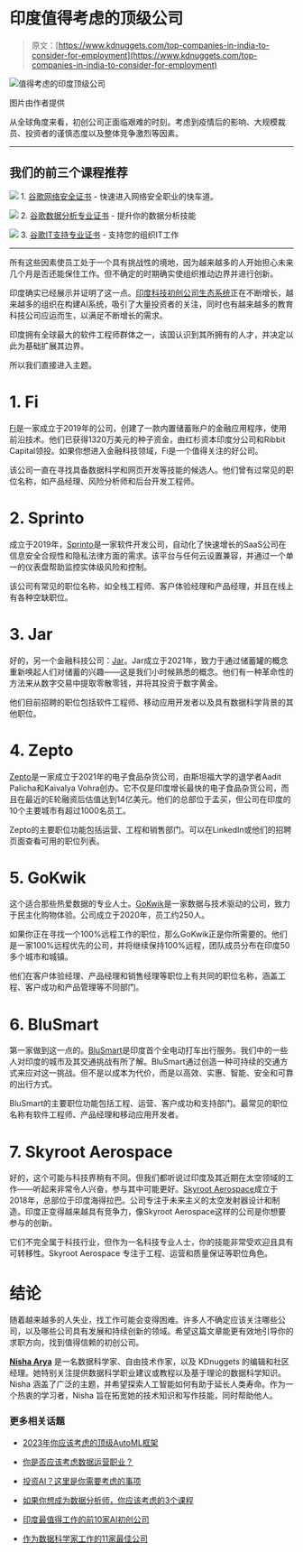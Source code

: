 # 印度值得考虑的顶级公司

> 原文：[https://www.kdnuggets.com/top-companies-in-india-to-consider-for-employment](https://www.kdnuggets.com/top-companies-in-india-to-consider-for-employment)

![值得考虑的印度顶级公司](../Images/fef00d6f287b87bb7aa1d599146f290a.png)

图片由作者提供

从全球角度来看，初创公司正面临艰难的时刻。考虑到疫情后的影响、大规模裁员、投资者的谨慎态度以及整体竞争激烈等因素。

* * *

## 我们的前三个课程推荐

![](../Images/0244c01ba9267c002ef39d4907e0b8fb.png) 1\. [谷歌网络安全证书](https://www.kdnuggets.com/google-cybersecurity) - 快速进入网络安全职业的快车道。

![](../Images/e225c49c3c91745821c8c0368bf04711.png) 2\. [谷歌数据分析专业证书](https://www.kdnuggets.com/google-data-analytics) - 提升你的数据分析技能

![](../Images/0244c01ba9267c002ef39d4907e0b8fb.png) 3\. [谷歌IT支持专业证书](https://www.kdnuggets.com/google-itsupport) - 支持您的组织IT工作

* * *

所有这些因素使员工处于一个具有挑战性的境地，因为越来越多的人开始担心未来几个月是否还能保住工作。但不确定的时期确实使组织推动边界并进行创新。

印度确实已经展示并证明了这一点。[印度科技初创公司生态系统](https://economictimes.indiatimes.com/tech/technology/deep-tech-vcs-up-india-focus-as-generative-ai-reshapes-tech/articleshow/99387963.cms?from=mdr)正在不断增长，越来越多的组织在构建AI系统，吸引了大量投资者的关注，同时也有越来越多的教育科技公司应运而生，以满足不断增长的需求。

印度拥有全球最大的软件工程师群体之一，该国认识到其所拥有的人才，并决定以此为基础扩展其边界。

所以我们直接进入主题。

# 1\. Fi

[Fi](https://fi.money/)是一家成立于2019年的公司，创建了一款内置储蓄账户的金融应用程序，使用前沿技术。他们已获得1320万美元的种子资金，由红杉资本印度分公司和Ribbit Capital领投。如果你想进入金融科技领域，Fi是一个值得关注的好公司。

该公司一直在寻找具备数据科学和网页开发等技能的候选人。他们曾有过常见的职位名称，如产品经理、风险分析师和后台开发工程师。

# 2\. Sprinto

成立于2019年，[Sprinto](https://sprinto.com/)是一家软件开发公司，自动化了快速增长的SaaS公司在信息安全合规性和隐私法律方面的需求。该平台与任何云设置兼容，并通过一个单一的仪表盘帮助监控实体级风险和控制。

该公司有常见的职位名称，如全栈工程师、客户体验经理和产品经理，并且在线上有各种空缺职位。

# 3\. Jar

好的，另一个金融科技公司：[Jar](https://www.myjar.app/)。Jar成立于2021年，致力于通过储蓄罐的概念重新唤起人们对储蓄的兴趣——这是我们小时候熟悉的概念。他们有一种革命性的方法来从数字交易中提取零散零钱，并将其投资于数字黄金。

他们目前招聘的职位包括软件工程师、移动应用开发者以及具有数据科学背景的其他职位。

# 4\. Zepto

[Zepto](https://www.zeptonow.com/)是一家成立于2021年的电子食品杂货公司，由斯坦福大学的退学者Aadit Palicha和Kaivalya Vohra创办。它不仅是印度增长最快的电子食品杂货公司，而且在最近的E轮融资后估值达到14亿美元。他们的总部位于孟买，但公司在印度的10个主要城市有超过1000名员工。

Zepto的主要职位功能包括运营、工程和销售部门。可以在LinkedIn或他们的招聘页面查看可用的职位列表。

# 5\. GoKwik

这个适合那些热爱数据的专业人士。[GoKwik](https://gokwik.co/)是一家数据与技术驱动的公司，致力于民主化购物体验。公司成立于2020年，员工约250人。

如果你正在寻找一个100%远程工作的职位，那么GoKwik正是你所需要的。他们是一家100%远程优先的公司，并将继续保持100%远程，团队成员分布在印度50多个城市和城镇。

他们在客户体验经理、产品经理和销售经理等职位上有共同的职位名称，涵盖工程、客户成功和产品管理等不同部门。

# 6\. BluSmart

第一家做到这一点的。[BluSmart](https://blu-smart.com/)是印度首个全电动打车出行服务。我们中的一些人对印度的城市及其交通挑战有所了解。BluSmart通过创造一种可持续的交通方式来应对这一挑战。但不是以成本为代价，而是以高效、实惠、智能、安全和可靠的出行方式。

BluSmart的主要职位功能包括工程、运营、客户成功和支持部门。最常见的职位名称有软件工程师、产品经理和移动应用开发者。

# 7\. Skyroot Aerospace

好的，这个可能与科技界稍有不同。但我们都听说过印度及其近期在太空领域的工作——听起来非常令人兴奋，参与其中可能更好。[Skyroot Aerospace](https://skyroot.in/)成立于2018年，总部位于印度海得拉巴。公司专注于未来主义的太空发射器设计和制造。印度正变得越来越具有竞争力，像Skyroot Aerospace这样的公司是你想要参与的创新。

它们不完全属于科技行业，但作为一名科技专业人士，你的技能非常受欢迎且具有可转移性。Skyroot Aerospace 专注于工程、运营和质量保证等职位角色。

# 结论

随着越来越多的人失业，找工作可能会变得困难。许多人不确定应该关注哪些公司，以及哪些公司具有发展和持续创新的领域。希望这篇文章能更有效地引导你的求职方向，找到值得信赖的初创公司。

[](https://www.linkedin.com/in/nisha-arya-ahmed/)****[Nisha Arya](https://www.linkedin.com/in/nisha-arya-ahmed/)**** 是一名数据科学家、自由技术作家，以及 KDnuggets 的编辑和社区经理。她特别关注提供数据科学职业建议或教程以及基于理论的数据科学知识。Nisha 涵盖了广泛的主题，并希望探索人工智能如何有助于延长人类寿命。作为一个热衷的学习者，Nisha 旨在拓宽她的技术知识和写作技能，同时帮助他人。

### 更多相关话题

+   [2023年你应该考虑的顶级AutoML框架](https://www.kdnuggets.com/2023/05/best-automl-frameworks-2023.html)

+   [你是否应该考虑数据运营职业？](https://www.kdnuggets.com/2023/05/consider-dataops-career.html)

+   [投资AI？这里是你需要考虑的事项](https://www.kdnuggets.com/investing-in-ai-here-is-what-to-consider)

+   [如果你想成为数据分析师，你应该考虑的3个课程](https://www.kdnuggets.com/3-courses-you-should-consider-if-you-want-to-become-a-data-analyst)

+   [印度最值得工作的前10家AI初创公司](https://www.kdnuggets.com/top-10-ai-startups-to-work-for-in-india)

+   [作为数据科学家工作的11家最佳公司](https://www.kdnuggets.com/2021/12/11-best-companies-work-data-scientist.html)
